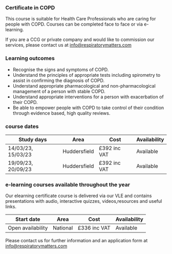 ### Certificate in COPD

This course is suitable for Health Care Professionals who are caring for people with COPD. Courses can be completed face to face or via e-learning.

If you are a CCG or private company and would like to commission our services, please contact us at info@respiratorymatters.com

### Learning outcomes

* Recognise the signs and symptoms of COPD.
* Understand the principles of appropriate tests including spirometry to assist in confirming the diagnosis of COPD.
* Understand appropriate pharmacological and non-pharmacological management of a person with stable COPD.
* Understand appropriate interventions for a person with exacerbation of their COPD.
* Be able to empower people with COPD to take control of their condition through evidence based, high quality reviews.

### course dates

| Study days          | Area          | Cost             | Availability|
|---------------------|---------------|------------------|-------------  
| 14/03/23, 15/03/23  | Huddersfield  | £392 inc VAT     | Available   |
| 19/09/23, 20/09/23  | Huddersfield  | £392 inc VAT     | Available   |

### e-learning courses available throughout the year

Our elearning certificate course is delivered via our VLE and contains presentations with audio, interactive quizzes, videos,resources and useful links. 

| Start date          | Area          | Cost          | Availability|
|---------------------|---------------|---------------|-------------
| Open availability   | National      | £336 inc VAT  | Available   |

Please contact us for further information and an application form at info@respiratorymatters.com
